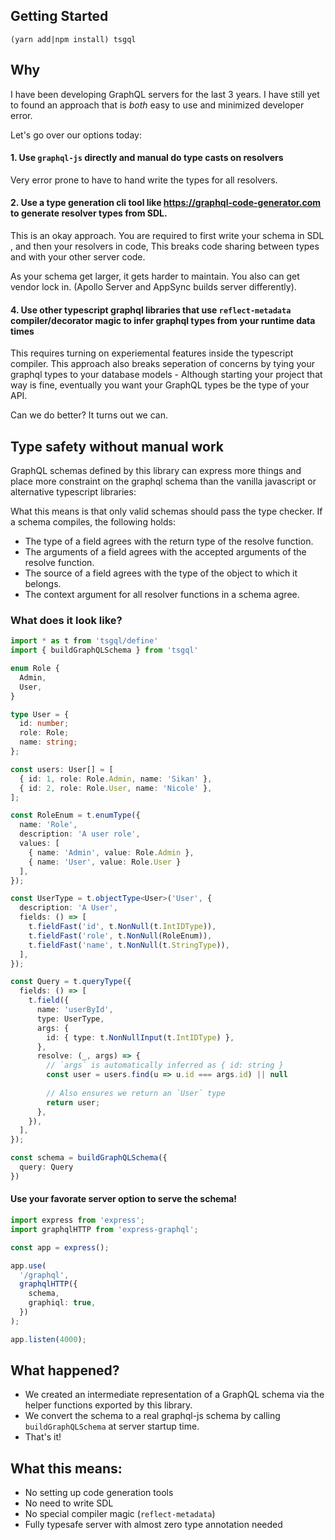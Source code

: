 ## Getting Started

`(yarn add|npm install) tsgql`

## Why
I have been developing GraphQL servers for the last 3 years. I have still yet to found an approach that is *both* easy to use and minimized developer error.

Let's go over our options today:

#### 1. Use `graphql-js` directly and manual do type casts on resolvers 
Very error prone to have to hand write the types for all resolvers. 

#### 2. Use a type generation cli tool like https://graphql-code-generator.com to generate resolver types from SDL. 

This is an okay approach. You are required to first write your schema in SDL , and then your resolvers in code, This breaks code sharing between types and with your other server code. 

As your schema get larger, it gets harder to maintain. You also can get vendor lock in. (Apollo Server and AppSync builds server differently).

#### 4. Use other typescript graphql libraries that use `reflect-metadata` compiler/decorator magic to infer graphql types from your runtime data times 
This requires turning on experiemental features inside the typescript compiler. This approach also breaks seperation of concerns by tying your graphql types to your database models - Although starting your project that way is fine, eventually you want your GraphQL types be the type of your API. 

Can we do better? It turns out we can.

## Type safety without manual work
GraphQL schemas defined by this library can express more things and place more constraint on the graphql schema than the vanilla javascript or alternative typescript libraries: 

What this means is that only valid schemas should pass the type checker. If a schema compiles, the following holds:

- The type of a field agrees with the return type of the resolve function.
- The arguments of a field agrees with the accepted arguments of the resolve function.
- The source of a field agrees with the type of the object to which it belongs.
- The context argument for all resolver functions in a schema agree.

### What does it look like?

```ts
import * as t from 'tsgql/define'
import { buildGraphQLSchema } from 'tsgql'

enum Role {
  Admin,
  User,
}

type User = {
  id: number;
  role: Role;
  name: string;
};

const users: User[] = [
  { id: 1, role: Role.Admin, name: 'Sikan' },
  { id: 2, role: Role.User, name: 'Nicole' },
];

const RoleEnum = t.enumType({
  name: 'Role',
  description: 'A user role',
  values: [
    { name: 'Admin', value: Role.Admin }, 
    { name: 'User', value: Role.User }
  ],
});

const UserType = t.objectType<User>('User', {
  description: 'A User',
  fields: () => [
    t.fieldFast('id', t.NonNull(t.IntIDType)),
    t.fieldFast('role', t.NonNull(RoleEnum)),
    t.fieldFast('name', t.NonNull(t.StringType)),
  ],
});

const Query = t.queryType({
  fields: () => [
    t.field({
      name: 'userById',
      type: UserType,
      args: {
        id: { type: t.NonNullInput(t.IntIDType) },
      },
      resolve: (_, args) => {
        // `args` is automatically inferred as { id: string }
        const user = users.find(u => u.id === args.id) || null
        
        // Also ensures we return an `User` type
        return user;
      },
    }),
  ],
});

const schema = buildGraphQLSchema({
  query: Query
})
```

#### Use your favorate server option to serve the schema!

```ts
import express from 'express';
import graphqlHTTP from 'express-graphql';

const app = express();

app.use(
  '/graphql',
  graphqlHTTP({
    schema,
    graphiql: true,
  })
);

app.listen(4000);
```

## What happened?
- We created an intermediate representation of a GraphQL schema via the helper functions exported by this library. 
- We convert the schema to a real graphql-js schema by calling `buildGraphQLSchema` at server startup time. 
- That's it!

## What this means: 
- No setting up code generation tools
- No need to write SDL 
- No special compiler magic (`reflect-metadata`)
- Fully typesafe server with almost zero type annotation needed